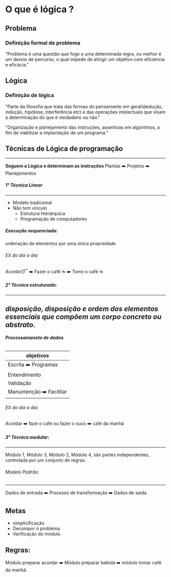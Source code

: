 # O que é lógica ? 

## Problema

### Definição formal de problema

"Problema é uma questão que foge a uma determinada regra, ou melhor é um desvio de percurso, o qual impede de atingir um objetivo com eficiencia e eficácia."

## Lógica

### Definição de lógica

"Parte da filosofia que trata das formas do pensamento em geral(dedução, indução, hipótese, interferência etc) e das operações intelectuais que visam a determinação do que é verdadeiro ou não."

"Organização e planejamento das instruções, assertivas em algoritmos, a fim de viabilizar a implantação de um programa."

## Técnicas de Lógica de programação
------------
**Seguem a Lógica e determinam as instruções**
Plantas ➡️ Projetos ➡️ Planejamentos

##### 1° Técnica Linear
-----------------
+ Modelo tradicional
+ Não tem vínculo
   - Estrutura Hierárquica
   - Programação de computadores

##### **Execução sequenciada:**
 ordenação de elementos por uma única propriedade

###### EX do dia a dia:
 Acordo😴 ➡️ Fazer o café ☕ ➡️ Tomo o café ☕

##### 2° Técnica estruturada:
 ----------------
 *disposição, disposição e ordem dos elementos essenciais que compõem um corpo concreto ou abstrato.*
 ---------
###### **Processamaneto de dados**
 |objetivos | 
| ----------- |
| Escrita ➡️ Programas | 
|Entendimento |
|Validação |
|Manuntenção ➡️ Facilitar|

###### EX do dia a dia:
Acordar ➡️ faze o café ou fazer o suco ➡️ café da manhã

##### 3° Técnica modular:
----------------
Módulo 1, Módulo 3, Módulo 2, Módulo 4, são partes independentes, controlada por um conjunto de regras.

###### Modelo Padrão:
------------------
Dados de entrada ➡️ Processo de transformação ➡️ Dados de saída

**Metas**
------
- simplicificação
- Decompor o problema
- Verificação do módulo

**Regras:**
-----------
Módulo preparar acordar ➡️ Módulo preparar bebida ➡️ módulo tomar café da manhã.
